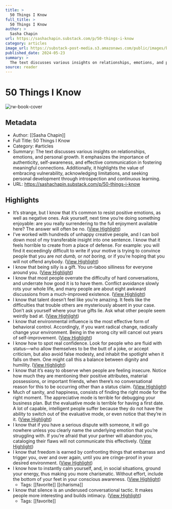 ```yaml
---
title: >
  50 Things I Know
full_title: >
  50 Things I Know
author: >
  Sasha Chapin
url: https://sashachapin.substack.com/p/50-things-i-know
category: articles
image_url: https://substack-post-media.s3.amazonaws.com/public/images/beed9923-131d-4fd9-a628-8d5f88376ae7_2500x1611.jpeg
published_date: 2024-05-23
summary: >
  The text discusses various insights on relationships, emotions, and personal growth. It emphasizes the importance of authenticity, self-awareness, and effective communication in fostering meaningful connections. Additionally, it highlights the value of embracing vulnerability, acknowledging limitations, and seeking personal development through introspection and continuous learning.
source: reader
---
```

# 50 Things I Know

![rw-book-cover](https://substack-post-media.s3.amazonaws.com/public/images/beed9923-131d-4fd9-a628-8d5f88376ae7_2500x1611.jpeg)

## Metadata
- Author: [[Sasha Chapin]]
- Full Title: 50 Things I Know
- Category: #articles
- Summary: The text discusses various insights on relationships, emotions, and personal growth. It emphasizes the importance of authenticity, self-awareness, and effective communication in fostering meaningful connections. Additionally, it highlights the value of embracing vulnerability, acknowledging limitations, and seeking personal development through introspection and continuous learning.
- URL: https://sashachapin.substack.com/p/50-things-i-know

## Highlights
- It’s strange, but I know that it’s common to resist positive emotions, as well as negative ones. Ask yourself, next time you’re doing something enjoyable: are you really surrendering to the full enjoyment available here? The answer will often be no. ([View Highlight](https://read.readwise.io/read/01j1mkf8a35wqjvawxhk1hbaq1))
- I’ve worked with hundreds of unhappy creative people, and I can boil down most of my transferable insight into one sentence. I know that it feels horrible to create from a place of defense. For example: you will find it exceedingly difficult to write if your motive is trying to convince people that you are *not dumb,* or *not boring,* or if you’re hoping that you will not offend anybody. ([View Highlight](https://read.readwise.io/read/01j1mkfe1dbpfta6fqmyt32a61))
- I know that being silly is a gift. You un-taboo silliness for everyone around you. ([View Highlight](https://read.readwise.io/read/01j1mkfpy2hjf9r4yh4s1rtgxe))
- I know that most people overrate the difficulty of hard conversations, and underrate how good it is to have them. Conflict avoidance slowly rots your whole life, and many people are about eight awkward discussions from a much-improved existence. ([View Highlight](https://read.readwise.io/read/01j1mkg4tz982h27563f4bkppd))
- I know that talent doesn’t feel like you’re amazing. It feels like the difficulties that trouble others are mysteriously absent in your case. Don’t ask yourself where your true gifts lie. Ask what other people seem weirdly bad at. ([View Highlight](https://read.readwise.io/read/01j1mkjdej8gph6m7pwe1v5aka))
- I know that environmental influence is the most effective form of behavioral control. Accordingly, if you want radical change, radically change your environment. Being in the wrong city will cancel out years of self-improvement. ([View Highlight](https://read.readwise.io/read/01j1mkkc4we4ngqnzprz5hqn5c))
- I know how to spot real confidence. Look for people who are fluid with status—who allow themselves to be the butt of a joke, or accept criticism, but also avoid false modesty, and inhabit the spotlight when it falls on them. One might call this a balance between dignity and humility. ([View Highlight](https://read.readwise.io/read/01j1mkmdgwmm2k29v1970epd2x))
- I know that it’s easy to observe when people are feeling insecure. Notice how much they are mentioning their positive attributes, material possessions, or important friends, when there’s no conversational reason for this to be occurring other than a status claim. ([View Highlight](https://read.readwise.io/read/01j1mkqaefhmb4ggt95ca9m04x))
- Much of sanity, and happiness, consists of finding the right mode for the right moment. The appreciative mode is terrible for debugging your business plan. But the evaluative mode is terrible for having a first date. A lot of capable, intelligent people suffer because they do not have the ability to switch out of the evaluative mode, or even notice that they’re in it. ([View Highlight](https://read.readwise.io/read/01j1r69vhv61za3ha655c3hwss))
- I know that if you have a serious dispute with someone, it will go nowhere unless you clearly name the underlying emotion that you’re struggling with. If you’re afraid that your partner will abandon you, cataloging their flaws will not communicate this effectively. ([View Highlight](https://read.readwise.io/read/01j1r6f3wjd38rscmts0kcgawh))
- I know that freedom is earned by confronting things that embarrass and trigger you, over and over again, until you are cringe-proof in your desired environment. ([View Highlight](https://read.readwise.io/read/01j1r6j0hnfhrzxjtt26e1d6z4))
- I know how to instantly calm yourself, and, in social situations, ground your energy, thus making you more charismatic. Without effort, include the bottom of your feet in your conscious awareness. ([View Highlight](https://read.readwise.io/read/01j1r6jxtvhhyvyex8369ycdsw))
    - Tags: [[favorite]] [[charisma]] 
- I know that silence is an underused conversational tactic. It makes people more interesting and builds intimacy. ([View Highlight](https://read.readwise.io/read/01j1r6mee5mwk5x8zcw7dnvqcc))
    - Tags: [[favorite]] 


